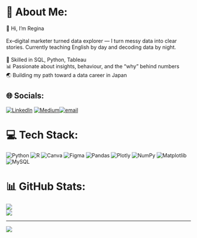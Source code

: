 # 💫 About Me:
👋 Hi, I’m Regina<br><br>Ex–digital marketer turned data explorer — I turn messy data into clear stories. Currently teaching English by day and decoding data by night.<br><br>🧩 Skilled in SQL, Python, Tableau<br/> 📊 Passionate about insights, behaviour, and the “why” behind numbers<br/> 🌏 Building my path toward a data career in Japan


## 🌐 Socials:
[![LinkedIn](https://img.shields.io/badge/LinkedIn-%230077B5.svg?logo=linkedin&logoColor=white)](https://www.linkedin.com/in/regina-leonova-4a6191234/)
[![Medium](https://img.shields.io/badge/Medium-12100E?logo=medium&logoColor=white)](https://medium.com/@raleonova)[![email](https://img.shields.io/badge/Email-D14836?logo=gmail&logoColor=white)](mailto:raleonova@gmail.com)

# 💻 Tech Stack:
![Python](https://img.shields.io/badge/python-3670A0?style=for-the-badge&logo=python&logoColor=ffdd54) ![R](https://img.shields.io/badge/r-%23276DC3.svg?style=for-the-badge&logo=r&logoColor=white) ![Canva](https://img.shields.io/badge/Canva-%2300C4CC.svg?style=for-the-badge&logo=Canva&logoColor=white) ![Figma](https://img.shields.io/badge/figma-%23F24E1E.svg?style=for-the-badge&logo=figma&logoColor=white) ![Pandas](https://img.shields.io/badge/pandas-%23150458.svg?style=for-the-badge&logo=pandas&logoColor=white) ![Plotly](https://img.shields.io/badge/Plotly-%233F4F75.svg?style=for-the-badge&logo=plotly&logoColor=white) ![NumPy](https://img.shields.io/badge/numpy-%23013243.svg?style=for-the-badge&logo=numpy&logoColor=white) ![Matplotlib](https://img.shields.io/badge/Matplotlib-4169E1.svg?style=for-the-badge&logo=Matplotlib&logoColor=white) ![MySQL](https://img.shields.io/badge/mysql-4479A1.svg?style=for-the-badge&logo=mysql&logoColor=white)
# 📊 GitHub Stats:
![](https://github-readme-stats.vercel.app/api?username=ReginaLeonova&theme=catppuccin_mocha&hide_border=false&include_all_commits=false&count_private=false)<br/>
![](https://nirzak-streak-stats.vercel.app/?user=ReginaLeonova&theme=catppuccin_mocha&hide_border=false)<br/>


---
[![](https://visitcount.itsvg.in/api?id=ReginaLeonova&icon=0&color=0)](https://visitcount.itsvg.in)

<!-- Proudly created with GPRM ( https://gprm.itsvg.in ) -->
